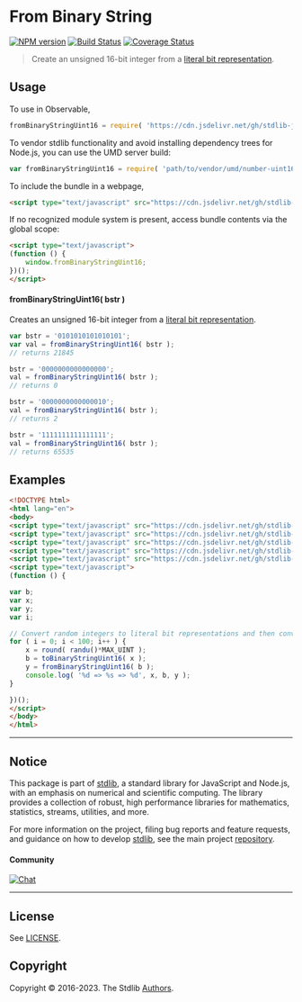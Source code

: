 <!--

@license Apache-2.0

Copyright (c) 2018 The Stdlib Authors.

Licensed under the Apache License, Version 2.0 (the "License");
you may not use this file except in compliance with the License.
You may obtain a copy of the License at

   http://www.apache.org/licenses/LICENSE-2.0

Unless required by applicable law or agreed to in writing, software
distributed under the License is distributed on an "AS IS" BASIS,
WITHOUT WARRANTIES OR CONDITIONS OF ANY KIND, either express or implied.
See the License for the specific language governing permissions and
limitations under the License.

-->

# From Binary String

[![NPM version][npm-image]][npm-url] [![Build Status][test-image]][test-url] [![Coverage Status][coverage-image]][coverage-url] <!-- [![dependencies][dependencies-image]][dependencies-url] -->

> Create an unsigned 16-bit integer from a [literal bit representation][@stdlib/number/uint16/base/to-binary-string].



<section class="usage">

## Usage

To use in Observable,

```javascript
fromBinaryStringUint16 = require( 'https://cdn.jsdelivr.net/gh/stdlib-js/number-uint16-base-from-binary-string@umd/browser.js' )
```

To vendor stdlib functionality and avoid installing dependency trees for Node.js, you can use the UMD server build:

```javascript
var fromBinaryStringUint16 = require( 'path/to/vendor/umd/number-uint16-base-from-binary-string/index.js' )
```

To include the bundle in a webpage,

```html
<script type="text/javascript" src="https://cdn.jsdelivr.net/gh/stdlib-js/number-uint16-base-from-binary-string@umd/browser.js"></script>
```

If no recognized module system is present, access bundle contents via the global scope:

```html
<script type="text/javascript">
(function () {
    window.fromBinaryStringUint16;
})();
</script>
```

#### fromBinaryStringUint16( bstr )

Creates an unsigned 16-bit integer from a [literal bit representation][@stdlib/number/uint16/base/to-binary-string].

```javascript
var bstr = '0101010101010101';
var val = fromBinaryStringUint16( bstr );
// returns 21845

bstr = '0000000000000000';
val = fromBinaryStringUint16( bstr );
// returns 0

bstr = '0000000000000010';
val = fromBinaryStringUint16( bstr );
// returns 2

bstr = '1111111111111111';
val = fromBinaryStringUint16( bstr );
// returns 65535
```

</section>

<!-- /.usage -->

<section class="examples">

## Examples

<!-- eslint no-undef: "error" -->

```html
<!DOCTYPE html>
<html lang="en">
<body>
<script type="text/javascript" src="https://cdn.jsdelivr.net/gh/stdlib-js/random-base-randu@umd/browser.js"></script>
<script type="text/javascript" src="https://cdn.jsdelivr.net/gh/stdlib-js/math-base-special-round@umd/browser.js"></script>
<script type="text/javascript" src="https://cdn.jsdelivr.net/gh/stdlib-js/constants-uint16-max@umd/browser.js"></script>
<script type="text/javascript" src="https://cdn.jsdelivr.net/gh/stdlib-js/number-uint16-base-to-binary-string@umd/browser.js"></script>
<script type="text/javascript" src="https://cdn.jsdelivr.net/gh/stdlib-js/number-uint16-base-from-binary-string@umd/browser.js"></script>
<script type="text/javascript">
(function () {

var b;
var x;
var y;
var i;

// Convert random integers to literal bit representations and then convert them back...
for ( i = 0; i < 100; i++ ) {
    x = round( randu()*MAX_UINT );
    b = toBinaryStringUint16( x );
    y = fromBinaryStringUint16( b );
    console.log( '%d => %s => %d', x, b, y );
}

})();
</script>
</body>
</html>
```

</section>

<!-- /.examples -->

<!-- Section for related `stdlib` packages. Do not manually edit this section, as it is automatically populated. -->

<section class="related">

</section>

<!-- /.related -->

<!-- Section for all links. Make sure to keep an empty line after the `section` element and another before the `/section` close. -->


<section class="main-repo" >

* * *

## Notice

This package is part of [stdlib][stdlib], a standard library for JavaScript and Node.js, with an emphasis on numerical and scientific computing. The library provides a collection of robust, high performance libraries for mathematics, statistics, streams, utilities, and more.

For more information on the project, filing bug reports and feature requests, and guidance on how to develop [stdlib][stdlib], see the main project [repository][stdlib].

#### Community

[![Chat][chat-image]][chat-url]

---

## License

See [LICENSE][stdlib-license].


## Copyright

Copyright &copy; 2016-2023. The Stdlib [Authors][stdlib-authors].

</section>

<!-- /.stdlib -->

<!-- Section for all links. Make sure to keep an empty line after the `section` element and another before the `/section` close. -->

<section class="links">

[npm-image]: http://img.shields.io/npm/v/@stdlib/number-uint16-base-from-binary-string.svg
[npm-url]: https://npmjs.org/package/@stdlib/number-uint16-base-from-binary-string

[test-image]: https://github.com/stdlib-js/number-uint16-base-from-binary-string/actions/workflows/test.yml/badge.svg?branch=main
[test-url]: https://github.com/stdlib-js/number-uint16-base-from-binary-string/actions/workflows/test.yml?query=branch:main

[coverage-image]: https://img.shields.io/codecov/c/github/stdlib-js/number-uint16-base-from-binary-string/main.svg
[coverage-url]: https://codecov.io/github/stdlib-js/number-uint16-base-from-binary-string?branch=main

<!--

[dependencies-image]: https://img.shields.io/david/stdlib-js/number-uint16-base-from-binary-string.svg
[dependencies-url]: https://david-dm.org/stdlib-js/number-uint16-base-from-binary-string/main

-->

[chat-image]: https://img.shields.io/gitter/room/stdlib-js/stdlib.svg
[chat-url]: https://gitter.im/stdlib-js/stdlib/

[stdlib]: https://github.com/stdlib-js/stdlib

[stdlib-authors]: https://github.com/stdlib-js/stdlib/graphs/contributors

[umd]: https://github.com/umdjs/umd
[es-module]: https://developer.mozilla.org/en-US/docs/Web/JavaScript/Guide/Modules

[deno-url]: https://github.com/stdlib-js/number-uint16-base-from-binary-string/tree/deno
[umd-url]: https://github.com/stdlib-js/number-uint16-base-from-binary-string/tree/umd
[esm-url]: https://github.com/stdlib-js/number-uint16-base-from-binary-string/tree/esm
[branches-url]: https://github.com/stdlib-js/number-uint16-base-from-binary-string/blob/main/branches.md

[stdlib-license]: https://raw.githubusercontent.com/stdlib-js/number-uint16-base-from-binary-string/main/LICENSE

[@stdlib/number/uint16/base/to-binary-string]: https://github.com/stdlib-js/number-uint16-base-to-binary-string/tree/umd

</section>

<!-- /.links -->
